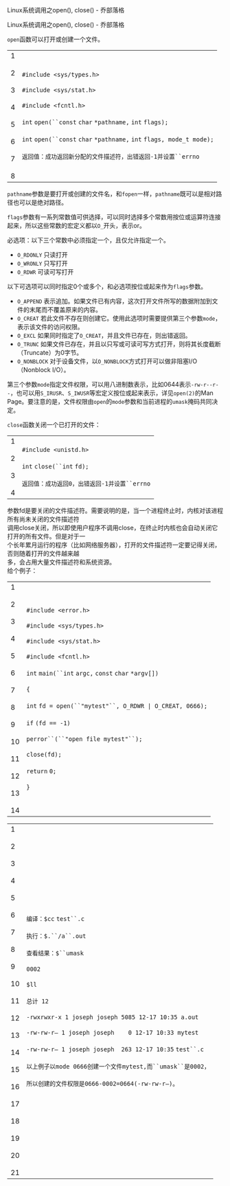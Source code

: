 Linux系统调用之open(), close() - 乔部落格

Linux系统调用之open(), close() - 乔部落格

`open`函数可以打开或创建一个文件。

|     |     |
| --- | --- |
| 1<br><br>2<br><br>3<br><br>4<br><br>5<br><br>6<br><br>7<br><br>8 | `#include <sys/types.h>`<br><br>`#include <sys/stat.h>`<br><br>`#include <fcntl.h>`<br><br>`int` `open(``const` `char` `*pathname,` `int` `flags);`<br><br>`int` `open(``const` `char` `*pathname,` `int` `flags, mode_t mode);`<br><br>`返回值：成功返回新分配的文件描述符，出错返回-1并设置``errno` |

`pathname`参数是要打开或创建的文件名，和`fopen`一样，`pathname`既可以是相对路径也可以是绝对路径。

`flags`参数有一系列常数值可供选择，可以同时选择多个常数用按位或运算符连接起来，所以这些常数的宏定义都以`O_`开头，表示or。

必选项：以下三个常数中必须指定一个，且仅允许指定一个。

- `O_RDONLY` 只读打开
- `O_WRONLY` 只写打开
- `O_RDWR` 可读可写打开

以下可选项可以同时指定0个或多个，和必选项按位或起来作为`flags`参数。

- `O_APPEND` 表示追加。如果文件已有内容，这次打开文件所写的数据附加到文件的末尾而不覆盖原来的内容。
- `O_CREAT` 若此文件不存在则创建它。使用此选项时需要提供第三个参数`mode`，表示该文件的访问权限。
- `O_EXCL` 如果同时指定了`O_CREAT`，并且文件已存在，则出错返回。
- `O_TRUNC` 如果文件已存在，并且以只写或可读可写方式打开，则将其长度截断（Truncate）为0字节。
- `O_NONBLOCK` 对于设备文件，以`O_NONBLOCK`方式打开可以做非阻塞I/O（Nonblock I/O）。

第三个参数`mode`指定文件权限，可以用八进制数表示，比如0644表示`-rw-r--r--`，也可以用`S_IRUSR`、`S_IWUSR`等宏定义按位或起来表示，详见`open(2)`的Man Page。要注意的是，文件权限由`open`的`mode`参数和当前进程的`umask`掩码共同决定。

`close`函数关闭一个已打开的文件：

|     |     |
| --- | --- |
| 1<br><br>2<br><br>3<br><br>4 | `#include <unistd.h>`<br><br>`int` `close(``int` `fd);`<br><br>`返回值：成功返回0，出错返回-1并设置``errno` |

参数fd是要关闭的文件描述符。需要说明的是，当一个进程终止时，内核对该进程所有尚未关闭的文件描述符  
调用close关闭，所以即使用户程序不调用close，在终止时内核也会自动关闭它打开的所有文件。但是对于一  
个长年累月运行的程序（比如网络服务器），打开的文件描述符一定要记得关闭，否则随着打开的文件越来越  
多，会占用大量文件描述符和系统资源。  
给个例子：

|     |     |
| --- | --- |
| 1<br><br>2<br><br>3<br><br>4<br><br>5<br><br>6<br><br>7<br><br>8<br><br>9<br><br>10<br><br>11<br><br>12<br><br>13<br><br>14 | `#include <error.h>`<br><br>`#include <sys/types.h>`<br><br>`#include <sys/stat.h>`<br><br>`#include <fcntl.h>`<br><br>`int` `main(``int` `argc,` `const` `char` `*argv[])`<br><br>`{`<br><br>`int` `fd = open(``"mytest"``, O_RDWR \| O_CREAT, 0666);`<br><br>`if` `(fd == -1)`<br><br>`perror``(``"open file mytest"``);`<br><br>`close(fd);`<br><br>`return` `0;`<br><br>`}` |

|     |     |
| --- | --- |
| 1<br><br>2<br><br>3<br><br>4<br><br>5<br><br>6<br><br>7<br><br>8<br><br>9<br><br>10<br><br>11<br><br>12<br><br>13<br><br>14<br><br>15<br><br>16<br><br>17<br><br>18<br><br>19<br><br>20<br><br>21 | `编译：$cc` `test``.c`<br><br>`执行：$.``/a``.out`<br><br>`查看结果：$``umask`<br><br>`0002`<br><br>`$ll`<br><br>`总计 12`<br><br>`-rwxrwxr-x 1 joseph joseph 5085 12-17 10:35 a.out`<br><br>`-rw-rw-r– 1 joseph joseph    0 12-17 10:33 mytest`<br><br>`-rw-rw-r– 1 joseph joseph  263 12-17 10:35` `test``.c`<br><br>`以上例子以mode 0666创建一个文件mytest,而``umask``是0002，`<br><br>`所以创建的文件权限是0666-0002=0664(-rw-rw-r–)。` |